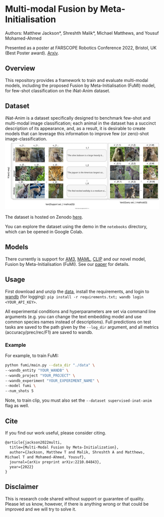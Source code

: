 # Multi-modal Fusion by Meta-Initialisation

Authors: Matthew Jackson*, Shreshth Malik*, Michael Matthews, and Yousuf Mohamed-Ahmed

Presented as a poster at FARSCOPE Robotics Conference 2022, Bristol, UK (Best Poster award). [Arxiv](https://arxiv.org/abs/2210.04843).

## Overview

This repository provides a framework to train and evaluate multi-modal models, including the proposed Fusion by Meta-Initialisation (FuMI) model, for few-shot classification on the iNat-Anim dataset.

## Dataset

iNat-Anim is a dataset specifically designed to benchmark few-shot and multi-modal image classification; each animal in the dataset has a succinct description of its appearance, and, as a result, it is desirable to create models that can leverage this information to improve few (or zero)-shot image-classification.
<img src="dataset-example.svg">

The dataset is hosted on Zenodo [here](https://zenodo.org/record/6703088#.Y1Lu4-xufAA).

You can explore the dataset using the demo in the `notebooks` directory, which can be opened in Google Colab.

## Models

There currently is support for [AM3](https://proceedings.neurips.cc/paper/2019/hash/d790c9e6c0b5e02c87b375e782ac01bc-Abstract.html), [MAML](https://arxiv.org/abs/1703.03400), [CLIP](https://arxiv.org/abs/2103.00020) and our novel model, Fusion by Meta-Initialisation (FuMI). See our [paper](https://arxiv.org/abs/2210.04843) for details.

## Usage

First download and unzip the [data](https://doi.org/10.5281/zenodo.6703088), install the requirements, and login to [wandb](https://wandb.ai/) (for logging): `pip install -r requirements.txt; wandb login <YOUR_API_KEY>`.

All experimental conditions and hyperparameters are set via command line arguments (e.g. you can change the text embedding model and use common species names instead of descriptions). Full predictions on test tasks are saved to the path given by the `--log_dir` argument, and all metrics (accuracy/prec/rec/F1) are saved to wandb.

### Example

For example, to train FuMI:

```bash
python fumi/main.py --data_dir "./data" \
--wandb_entity "YOUR_WANDB" \
--wandb_project "YOUR_PROJECT" \
--wandb_experiment "YOUR_EXPERIMENT_NAME" \
--model fumi \
--num_shots 5
```

Note, to train clip, you must also set the `--dataset supervised-inat-anim` flag as well.

## Cite

If you find our work useful, please consider citing.

```
@article{jackson2022multi,
  title={Multi-Modal Fusion by Meta-Initialization},
  author={Jackson, Matthew T and Malik, Shreshth A and Matthews, Michael T and Mohamed-Ahmed, Yousuf},
  journal={arXiv preprint arXiv:2210.04843},
  year={2022}
}
```

## Disclaimer

This is research code shared without support or guarantee of quality. Please let us know, however, if there is anything wrong or that could be improved and we will try to solve it.
